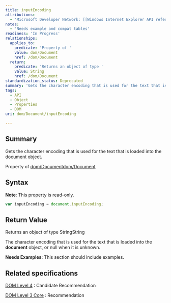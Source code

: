 ```yaml
---
title: inputEncoding
attributions:
  - 'Microsoft Developer Network: [[Windows Internet Explorer API reference](http://msdn.microsoft.com/en-us/library/ie/hh828809%28v=vs.85%29.aspx) Article]'
notes:
  - 'Needs example and compat tables'
readiness: 'In Progress'
relationships:
  applies_to:
    predicate: 'Property of '
    value: dom/Document
    href: /dom/Document
  return:
    predicate: 'Returns an object of type '
    value: String
    href: /dom/Document
standardization_status: Deprecated
summary: 'Gets the character encoding that is used for the text that is loaded into the document object.'
tags:
  - API
  - Object
  - Properties
  - DOM
uri: dom/Document/inputEncoding

---
```

## Summary

Gets the character encoding that is used for the text that is loaded into the document object.

Property of [dom/Document](/dom/Document)[dom/Document](/dom/Document)

## Syntax

**Note**: This property is read-only.

``` js
var inputEncoding = document.inputEncoding;
```

## Return Value

Returns an object of type StringString

The character encoding that is used for the text that is loaded into the **document** object, or null when it is unknown.

**Needs Examples**: This section should include examples.

## Related specifications

[DOM Level 4](http://www.w3.org/TR/2014/CR-dom-20140508/#dom-core)
:   Candidate Recommendation

[DOM Level 3 Core](http://www.w3.org/TR/DOM-Level-3-Core/core.html#Document3-inputEncoding)
:   Recommendation
